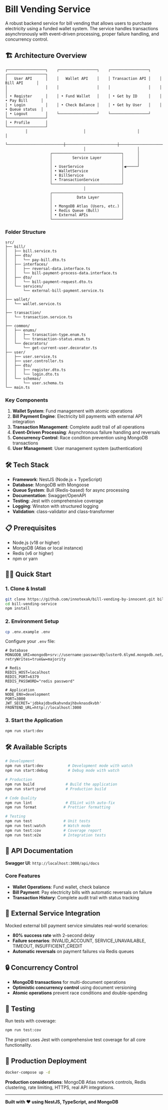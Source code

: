 # Bill Vending Service

A robust backend service for bill vending that allows users to purchase electricity using a funded wallet system. The service handles transactions asynchronously with event-driven processing, proper failure handling, and concurrency control.

## 🏗️ Architecture Overview

```
┌─────────────────┐    ┌─────────────────┐    ┌─────────────────┐    ┌─────────────────┐
│   User API      │    │   Wallet API    │    │ Transaction API │    │   Bill API      │
│                 │    │                 │    │                 │    │                 │
│ • Register      │    │ • Fund Wallet   │    │ • Get by ID     │    │ • Pay Bill      │
│ • Login         │    │ • Check Balance │    │ • Get by User   │    │ • Queue status  │
│ • Logout        │    └─────────────────┘    └─────────────────┘    └─────────────────┘
│ • Profile       │
└─────────────────┘
         │                         │                       │                       │
         └─────────────────────────┼───────────────────────┼───────────────────────┘
                                   │                       │
                    ┌───────────────────────────────┐      │
                    │         Service Layer         │      │
                    │                               │      │
                    │ • UserService                 │◀─────┘
                    │ • WalletService               │
                    │ • BillService                 │
                    │ • TransactionService          │
                    └───────────────────────────────┘
                                   │
                    ┌───────────────────────────────┐
                    │           Data Layer          │
                    │                               │
                    │ • MongoDB Atlas (Users, etc.) │
                    │ • Redis Queue (Bull)          │
                    │ • External APIs               │
                    └───────────────────────────────┘
```

### Folder Structure 
```
src/
├── bill/
│   ├── bill.service.ts             
│   ├── dto/
│   │   └── pay-bill.dto.ts
│   ├── interfaces/
│   │   ├── reversal-data.interface.ts
│   │   └── bill-payment-process-data.interface.ts
│   ├── dto/
│   │   └── bill-payment-request.dto.ts
│   └── services/
│       └── external-bill-payment.service.ts
│
├── wallet/
│   └── wallet.service.ts
│
├── transaction/
│   └── transaction.service.ts
│
├── common/
│   ├── enums/
│   │   ├── transaction-type.enum.ts
│   │   └── transaction-status.enum.ts
│   └── decorators/
│       └── get-current-user.decorator.ts
├── user/
│   ├── user.service.ts         
│   ├── user.controller.ts     
│   ├── dto/
│   │   ├── register.dto.ts    
│   │   └── login.dto.ts        
│   └── schemas/
│       └── user.schema.ts     
└── main.ts

```
### Key Components

1. **Wallet System**: Fund management with atomic operations
2. **Bill Payment Engine**: Electricity bill payments with external API integration
3. **Transaction Management**: Complete audit trail of all operations
4. **Event-Driven Processing**: Asynchronous failure handling and reversals
5. **Concurrency Control**: Race condition prevention using MongoDB transactions
6. **User Management**: User management system (authentication)

## 🛠️ Tech Stack

- **Framework**: NestJS (Node.js + TypeScript)
- **Database**: MongoDB with Mongoose
- **Queue System**: Bull (Redis-based) for async processing
- **Documentation**: Swagger/OpenAPI
- **Testing**: Jest with comprehensive coverage
- **Logging**: Winston with structured logging
- **Validation**: class-validator and class-transformer

## 📋 Prerequisites

- Node.js (v18 or higher)
- MongoDB (Atlas or local instance)
- Redis (v6 or higher)
- npm or yarn

## 🏃‍♂️ Quick Start

### 1. Clone & Install
```bash
git clone https://github.com/innotexak/bill-vending-by-innocent.git bill-vending-service
cd bill-vending-service
npm install
```

### 2. Environment Setup
```bash
cp .env.example .env
```

Configure your `.env` file:
```env
# Database
MONGODB_URI=mongodb+srv://username:password@cluster0.6lymd.mongodb.net/billing?retryWrites=true&w=majority

# Redis
REDIS_HOST=localhost
REDIS_PORT=6379
REDIS_PASSWORD="redis password"

# Application
NODE_ENV=development
PORT=3000
JWT_SECRET='jdbkajdbvdkahvndajhbvknasdkvbh'
FRONTEND_URL=http://localhost:3000
```

### 3. Start the Application
```bash
npm run start:dev
```

## 🛠️ Available Scripts

```bash
# Development
npm run start:dev           # Development mode with watch
npm run start:debug         # Debug mode with watch

# Production
npm run build              # Build the application
npm run start:prod         # Production build

# Code Quality
npm run lint               # ESLint with auto-fix
npm run format            # Prettier formatting

# Testing
npm run test              # Unit tests
npm run test:watch        # Watch mode
npm run test:cov          # Coverage report
npm run test:e2e          # Integration tests
```

## 📖 API Documentation

**Swagger UI**: `http://localhost:3000/api/docs`

### Core Features
- **Wallet Operations**: Fund wallet, check balance
- **Bill Payment**: Pay electricity bills with automatic reversals on failure
- **Transaction History**: Complete audit trail with status tracking

## 🔄 External Service Integration

Mocked external bill payment service simulates real-world scenarios:
- **80% success rate** with 2-second delay
- **Failure scenarios**: INVALID_ACCOUNT, SERVICE_UNAVAILABLE, TIMEOUT, INSUFFICIENT_CREDIT
- **Automatic reversals** on payment failures via Redis queues

## 🔒 Concurrency Control

- **MongoDB transactions** for multi-document operations
- **Optimistic concurrency control** using document versioning
- **Atomic operations** prevent race conditions and double-spending

## 🧪 Testing

Run tests with coverage:
```bash
npm run test:cov
```

The project uses Jest with comprehensive test coverage for all core functionality.

## 🚀 Production Deployment

```bash
docker-compose up -d
```

**Production considerations**: MongoDB Atlas network controls, Redis clustering, rate limiting, HTTPS, real API integrations.

---

**Built with ❤️ using NestJS, TypeScript, and MongoDB**